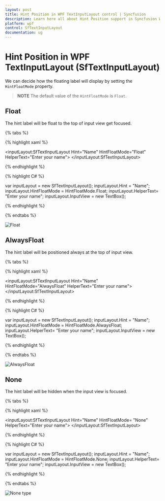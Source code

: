 ```yaml
---
layout: post
title: Hint Position in WPF TextInputLayout control | Syncfusion
description: Learn here all about Hint Position support in Syncfusion WPF TextInputLayout (SfTextInputLayout) control and more.
platform: wpf
control: SfTextInputLayout
documentation: ug
---
```


# Hint Position in WPF TextInputLayout (SfTextInputLayout)

We can decide how the floating label will display by setting the `HintFloatMode` property.

>**NOTE**
The default value of the `HintFloatMode` is `Float`.

## Float

The hint label will be float to the top of input view get focused.

{% tabs %} 

{% highlight xaml %} 

<inputLayout:SfTextInputLayout 
    Hint="Name"
    HintFloatMode="Float" 
    HelperText="Enter your name">
    <TextBox />
</inputLayout:SfTextInputLayout>
 
{% endhighlight %}

{% highlight C# %} 

var inputLayout = new SfTextInputLayout();
inputLayout.Hint = "Name";
inputLayout.HintFloatMode = HintFloatMode.Float;
inputLayout.HelperText= "Enter your name";
inputLayout.InputView = new TextBox(); 

{% endhighlight %}

{% endtabs %}

![Float](Images/Float.png)


## AlwaysFloat

The hint label will be positioned always at the top of input view.

{% tabs %} 

{% highlight xaml %} 

 <inputLayout:SfTextInputLayout 
    Hint="Name"
    HintFloatMode="AlwaysFloat" 
    HelperText="Enter your name">
    <TextBox />
</inputLayout:SfTextInputLayout>

{% endhighlight %}

{% highlight C# %} 

var inputLayout = new SfTextInputLayout();
inputLayout.Hint = "Name";
inputLayout.HintFloatMode = HintFloatMode.AlwaysFloat;
inputLayout.HelperText= "Enter your name";
inputLayout.InputView = new TextBox(); 

{% endhighlight %}

{% endtabs %}

![AlwaysFloat](Images/AlwaysFloat.png)


## None

The hint label will be hidden when the input view is focused.

{% tabs %} 

{% highlight xaml %} 

<inputLayout:SfTextInputLayout 
    Hint="Name"
    HintFloatMode= "None"
    HelperText="Enter your name">
    <TextBox />
</inputLayout:SfTextInputLayout> 
 

{% endhighlight %}

{% highlight C# %} 

var inputLayout = new SfTextInputLayout();
inputLayout.Hint = "Name";
inputLayout.HintFloatMode = HintFloatMode.None;
inputLayout.HelperText= "Enter your name";
inputLayout.InputView = new TextBox(); 

{% endhighlight %}

{% endtabs %}

![None type](Images/HintLabelHidden.png)



